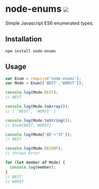 # node-enums <img src="https://circleci.com/gh/tyleragreen/node-enums.svg?style=shield">

Simple Javascript ES6 enumerated types.

## Installation

`npm install node-enums`

## Usage

```javascript
var Enum = require('node-enums');
var Mode = Enum(['BEST','WORST']);

console.log(Mode.BEST);
// BEST

console.log(Mode.toArray());
// [ 'BEST', 'WORST' ]

console.log(Mode.toString());
// Enum{BEST, WORST}

console.log(Mode['BE'+'ST']);
// BEST

console.log(Mode.DECENT);
// throws Error

for (let member of Mode) {
  console.log(member);
}
// BEST
// WORST
```
